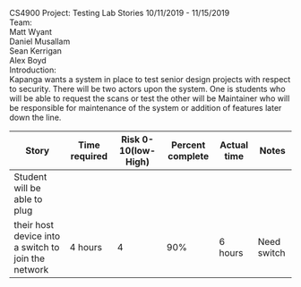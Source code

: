 
CS4900
Project: Testing Lab
Stories
10/11/2019 - 11/15/2019  
Team:  
      Matt Wyant            
      Daniel Musallam  
      Sean Kerrigan          
      Alex Boyd            
Introduction:  
      Kapanga wants a system in place to test senior design projects with respect to security. There will be two actors upon the system. One is students who will be able to request the scans or test the other will be Maintainer who will be responsible for maintenance of the system or addition of features later down the line. 

|Story                   |     Time required | Risk 0-10(low-High)  | Percent complete  | Actual time   | Notes  |
|------------------------|-------------------|----------------------|-------------------|---------------|--------|
|Student will be able to plug 
their host device into a switch to join the network   |  4 hours |   4|   90%|6 hours| Need switch  |
